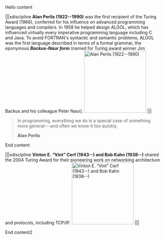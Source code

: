 Hello content 

|||xdiscipline
**Alan Perlis (1922--1990)** was the first recipient of the Turing Award (1966), conferred for his influence on advanced programming languages and compilers. In 1958 he helped design ALGOL, which has influenced virtually every imperative programming language including C and Java.  To avoid FORTRAN's syntactic and semantic problems, ALGOL was the first language described in terms of a formal grammar, the eponymous _**Backus-Naur form**_ (named for Turing award winner Jim Backus and his colleague Peter Naur).
<img alt='Alan Perlis (1922--1990)' src='turing/figs/perlis.png' style='width:200px' />
|||


> In programming, everything we do is a special case of something more general---and often we know it too quickly.
>
> __Alan Perlis__

 End content



|||xdiscipline
**Vinton E. “Vint” Cerf (1943--) and Bob Kahn (1938--)** shared the 2004 Turing Award for their pioneering work on networking architecture and protocols, including TCP/IP.
<img alt='Vinton E. “Vint” Cerf (1943--) and Bob Kahn (1938--)' src='turing/figs/cerf_kahn.png' style='width:200px' />
|||



End content2